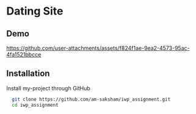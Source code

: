 
# Dating Site


## Demo

https://github.com/user-attachments/assets/f824f1ae-9ea2-4573-95ac-4fa1521bbcce


## Installation

Install my-project through GitHub

```bash
  git clone https://github.com/am-saksham/iwp_assignment.git
  cd iwp_assignment
```
    